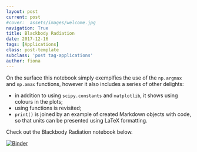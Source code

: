 ```yaml
---
layout: post
current: post
#cover:  assets/images/welcome.jpg
navigation: True
title: Blackbody Radiation
date: 2017-12-16
tags: [Applications]
class: post-template
subclass: 'post tag-applications'
author: fiona
---
```


On the surface this notebook simply exemplfies the use of the <code>np.argmax</code> and <code>np.amax</code> functions, however it also includes a series of other delights:

- in addition to using <code>scipy.constants</code> and <code>matplotlib</code>, it shows using colours in the plots;
- using functions is revisited;
- <code>print()</code> is joined by an example of created Markdown objects with code, so that units can be presented using LaTeX formatting.

Check out the Blackbody Radiation notebook below.

[![Binder](https://mybinder.org/badge.svg)](https://mybinder.org/v2/gh/bjmorgan/python_in_chemistry/master?filepath=General%2FBlackbody%20radiation%20maximum%20values.ipynb)
